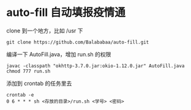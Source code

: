 # auto-fill 自动填报疫情通
clone 到一个地方，比如 /usr 下
```
git clone https://github.com/Balababaa/auto-fill.git
```
编译一下 AutoFill.java，增加 run.sh 的权限
```
javac -classpath "okhttp-3.7.0.jar:okio-1.12.0.jar" AutoFill.java
chmod 777 run.sh
```
添加到 crontab 的任务里去
```
crontab -e
0 6 * * * sh <存放的目录>/run.sh <学号> <密码>
```
